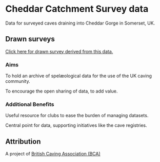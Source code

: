 # Cheddar Catchment Survey data

Data for surveyed caves draining into Cheddar Gorge in Somerset, UK.

## Drawn surveys
[Click here for drawn survey derived from this data.](https://paperclipmonkey.github.io/cheddar-catchment-demo/Bagpit.pdf)

### Aims
To hold an archive of spelæological data for the use of the UK caving community.

To encourage the open sharing of data, to add value.

### Additional Benefits
Useful resource for clubs to ease the burden of managing datasets.

Central point for data, supporting initiatives like the cave registries.

## Attribution
A project of [British Caving Association (BCA)](https://british-caving.org.uk/)